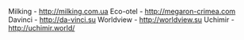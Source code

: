 Milking - http://milking.com.ua
Eco-otel - http://megaron-crimea.com
Davinci - http://da-vinci.su
Worldview - http://worldview.su
Uchimir - http://uchimir.world/
